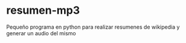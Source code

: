 # resumen-mp3
Pequeño programa en python para realizar resumenes de wikipedia y generar un audio del mismo
